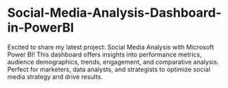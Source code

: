 # Social-Media-Analysis-Dashboard-in-PowerBI
 Excited to share my latest project: Social Media Analysis with Microsoft Power BI! This dashboard offers insights into performance metrics, audience demographics, trends, engagement, and comparative analysis. Perfect for marketers, data analysts, and strategists to optimize social media strategy and drive results. 
